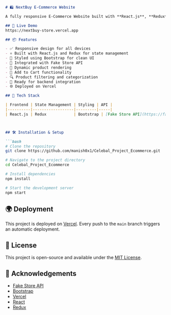 ```markdown
# 🛍️ NextBuy E-Commerce Website

A fully responsive E-Commerce Website built with **React.js**, **Redux**, and **Bootstrap**. This project integrates the **Fake Store API** to dynamically display products and is designed to be easily customizable and scalable for real-world e-commerce solutions.

## 🚀 Live Demo
https://nextbuy-store.vercel.app

## 📦 Features

- ✅ Responsive design for all devices
- ⚛️ Built with React.js and Redux for state management
- 🎨 Styled using Bootstrap for clean UI
- 🔌 Integrated with Fake Store API
- 🔄 Dynamic product rendering
- 🛒 Add to Cart functionality
- 🔍 Product filtering and categorization
- 🔐 Ready for backend integration
- 🌐 Deployed on Vercel

## 🧰 Tech Stack

| Frontend | State Management | Styling | API |
|----------|------------------|---------|-----|
| React.js | Redux            | Bootstrap | [Fake Store API](https://fakestoreapi.com/) |



## 🛠️ Installation & Setup

```bash
# Clone the repository
git clone https://github.com/manish0x1/Celebal_Project_Ecommerce.git

# Navigate to the project directory
cd Celebal_Project_Ecommerce

# Install dependencies
npm install

# Start the development server
npm start
```

## 🌍 Deployment

This project is deployed on [Vercel](https://vercel.com/). Every push to the `main` branch triggers an automatic deployment.

## 📄 License

This project is open-source and available under the [MIT License](LICENSE).

## 🙌 Acknowledgements

- [Fake Store API](https://fakestoreapi.com/)
- [Bootstrap](https://getbootstrap.com/)
- [Vercel](https://vercel.com/)
- [React](https://reactjs.org/)
- [Redux](https://redux.js.org/)

